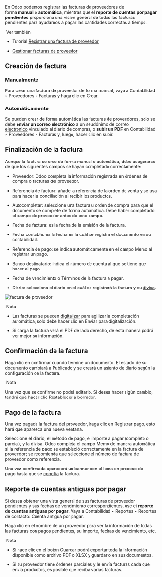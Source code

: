 En Odoo podemos registrar las facturas de proveedores de forma **manual** o **automática**, mientras que el **reporte de cuentas por pagar pendientes** proporciona una visión general de todas las facturas pendientes para ayudarnos a pagar las cantidades correctas a tiempo.

 Ver también

- Tutorial [Registrar una factura de proveedor](https://www.odoo.com/slides/slide/registering-a-vendor-bill-1683?fullscreen=1)
    
- [Gestionar facturas de proveedor](https://www.odoo.com/documentation/17.0/es/applications/inventory_and_mrp/purchase/manage_deals/manage.html)
    

## Creación de factura[](https://www.odoo.com/documentation/17.0/es/applications/finance/accounting/vendor_bills.html#bill-creation "Enlazar permanentemente con este título")

### Manualmente[](https://www.odoo.com/documentation/17.0/es/applications/finance/accounting/vendor_bills.html#manually "Enlazar permanentemente con este título")

Para crear una factura de proveedor de forma manual, vaya a Contabilidad ‣ Proveedores ‣ Facturas y haga clic en Crear.

### Automáticamente[](https://www.odoo.com/documentation/17.0/es/applications/finance/accounting/vendor_bills.html#automatically "Enlazar permanentemente con este título")

Se pueden crear de forma automática las facturas de proveedores, solo se debe **enviar un correo electrónico** a un [seudónimo de correo electrónico](https://www.odoo.com/documentation/17.0/es/applications/finance/accounting/vendor_bills/invoice_digitization.html#invoice-digitization-email-alias) vinculado al diario de compras, o **subir un PDF** en Contabilidad ‣ Proveedores ‣ Facturas y, luego, hacer clic en subir.

## Finalización de la factura[](https://www.odoo.com/documentation/17.0/es/applications/finance/accounting/vendor_bills.html#bill-completion "Enlazar permanentemente con este título")

Aunque la factura se cree de forma manual o automática, debe asegurarse de que los siguientes campos se hayan completado correctamente:

- Proveedor: Odoo completa la información registrada en órdenes de compra o facturas del proveedor.
    
- Referencia de factura: añade la referencia de la orden de venta y se usa para hacer la [conciliación](https://www.odoo.com/documentation/17.0/es/applications/finance/accounting/payments.html#payments-matching) al recibir los productos.
    
- Autocompletar: seleccione una factura u orden de compra para que el documento se complete de forma automática. Debe haber completado el campo de proveedor antes de este campo.
    
- Fecha de factura: es la fecha de la emisión de la factura.
    
- Fecha contable: es la fecha en la cuál se registra el documento en su contabilidad.
    
- Referencia de pago: se indica automáticamente en el campo Memo al registrar un pago.
    
- Banco destinatario: indica el número de cuenta al que se tiene que hacer el pago.
    
- Fecha de vencimiento o Términos de la factura a pagar.
    
- Diario: selecciona el diario en el cuál se registrará la factura y su [divisa](https://www.odoo.com/documentation/17.0/es/applications/finance/accounting/get_started/multi_currency.html).
    

![factura de proveedor](https://www.odoo.com/documentation/17.0/es/_images/bill-completion.png)

 Nota

- Las facturas se pueden [digitalizar](https://www.odoo.com/documentation/17.0/es/applications/finance/accounting/vendor_bills/invoice_digitization.html) para agilizar la completación automática, solo debe hacer clic en Enviar para digitalización.
    
- Si carga la factura verá el PDF de lado derecho, de esta manera podrá ver mejor su información.
    

## Confirmación de la factura[](https://www.odoo.com/documentation/17.0/es/applications/finance/accounting/vendor_bills.html#bill-confirmation "Enlazar permanentemente con este título")

Haga clic en confirmar cuando termine un documento. El estado de su documento cambiará a Publicado y se creará un asiento de diario según la configuración de la factura.

 Nota

Una vez que se confirme no podrá editarlo. Si desea hacer algún cambio, tendrá que hacer clic Restablecer a borrador.

## Pago de la factura[](https://www.odoo.com/documentation/17.0/es/applications/finance/accounting/vendor_bills.html#bill-payment "Enlazar permanentemente con este título")

Una vez pagada la factura del proveedor, haga clic en Registrar pago, esto hará que aparezca una nueva ventana.

Seleccione el diario, el método de pago, el importe a pagar (completo o parcial), y la divisa. Odoo completa el campo Memo de manera automática si la referencia de pago se estableció correctamente en la factura de proveedor; se recomienda que seleccione el número de factura de proveedor como referencia.

Una vez confirmada aparecerá un banner con el lema en proceso de pago hasta que se [concilia](https://www.odoo.com/documentation/17.0/es/applications/finance/accounting/bank/reconciliation.html) la factura.

## Reporte de cuentas antiguas por pagar[](https://www.odoo.com/documentation/17.0/es/applications/finance/accounting/vendor_bills.html#aged-payable-report "Enlazar permanentemente con este título")

Si desea obtener una vista general de sus facturas de proveedor pendientes y sus fechas de vencimiento correspondientes, use el **reporte de cuentas antiguas por pagar**. Vaya a Contabilidad ‣ Reportes ‣ Reportes de contacto: Cuenta antigua por pagar.

Haga clic en el nombre de un proveedor para ver la información de todas las facturas con pagos pendientes, su importe, fechas de vencimiento, etc.

 Nota

- Si hace clic en el botón Guardar podrá exportar toda la información disponible como archivo PDF o XLSX y guardarlo en sus documentos.
    
- Si su proveedor tiene órdenes parciales y le envía facturas cada que envía productos, es posible que reciba varias facturas.